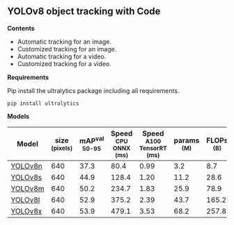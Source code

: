 ## YOLOv8 object tracking with Code

**Contents**

 - Automatic tracking for an image.
 - Customized tracking for an image.
 - Automatic tracking for a video.
 - Customized tracking for a video.

**Requirements**

Pip install the ultralytics package including all requirements.
```
pip install ultralytics  
```

**Models**  

| Model | size<br><sup>(pixels) | mAP<sup>val<br>50-95 | Speed<br><sup>CPU ONNX<br>(ms) | Speed<br><sup>A100 TensorRT<br>(ms) | params<br><sup>(M) | FLOPs<br><sup>(B) |  
| ------------------------------------------------------------------------------------ | --------------------- | -------------------- | ------------------------------ | ----------------------------------- | ------------------ | ----------------- |  
| [YOLOv8n](https://github.com/ultralytics/assets/releases/download/v0.0.0/yolov8n.pt) | 640 | 37.3 | 80.4 | 0.99 | 3.2 | 8.7 |  
| [YOLOv8s](https://github.com/ultralytics/assets/releases/download/v0.0.0/yolov8s.pt) | 640 | 44.9 | 128.4 | 1.20 | 11.2 | 28.6 |  
| [YOLOv8m](https://github.com/ultralytics/assets/releases/download/v0.0.0/yolov8m.pt) | 640 | 50.2 | 234.7 | 1.83 | 25.9 | 78.9 |  
| [YOLOv8l](https://github.com/ultralytics/assets/releases/download/v0.0.0/yolov8l.pt) | 640 | 52.9 | 375.2 | 2.39 | 43.7 | 165.2 |  
| [YOLOv8x](https://github.com/ultralytics/assets/releases/download/v0.0.0/yolov8x.pt) | 640 | 53.9 | 479.1 | 3.53 | 68.2 | 257.8 |
